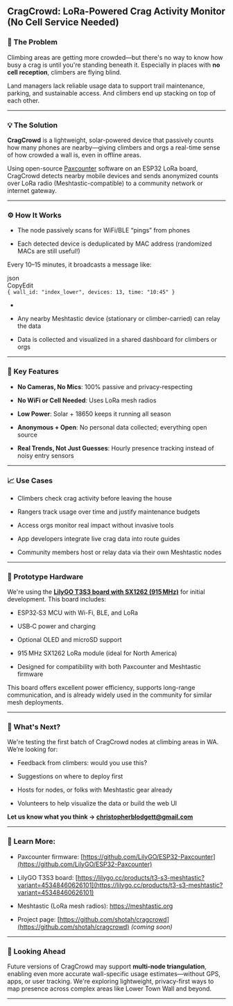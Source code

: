 ## **CragCrowd: LoRa-Powered Crag Activity Monitor (No Cell Service Needed)**

### **🧗 The Problem**

Climbing areas are getting more crowded—but there's no way to know how busy a crag is until you're standing beneath it. Especially in places with **no cell reception**, climbers are flying blind.

Land managers lack reliable usage data to support trail maintenance, parking, and sustainable access. And climbers end up stacking on top of each other.

---

### **💡 The Solution**

**CragCrowd** is a lightweight, solar-powered device that passively counts how many phones are nearby—giving climbers and orgs a real-time sense of how crowded a wall is, even in offline areas.

Using open-source [Paxcounter](https://github.com/LilyGO/ESP32-Paxcounter) software on an ESP32 LoRa board, CragCrowd detects nearby mobile devices and sends anonymized counts over LoRa radio (Meshtastic-compatible) to a community network or internet gateway.

---

### **⚙️ How It Works**

* The node passively scans for WiFi/BLE “pings” from phones

* Each detected device is deduplicated by MAC address (randomized MACs are still useful\!)

Every 10–15 minutes, it broadcasts a message like:

 json  
CopyEdit  
`{ wall_id: "index_lower", devices: 13, time: "10:45" }`

*   
* Any nearby Meshtastic device (stationary or climber-carried) can relay the data

* Data is collected and visualized in a shared dashboard for climbers or orgs

---

### **🔐 Key Features**

* **No Cameras, No Mics**: 100% passive and privacy-respecting

* **No WiFi or Cell Needed**: Uses LoRa mesh radios

* **Low Power**: Solar \+ 18650 keeps it running all season

* **Anonymous \+ Open**: No personal data collected; everything open source

* **Real Trends, Not Just Guesses**: Hourly presence tracking instead of noisy entry sensors

---

### **📈 Use Cases**

* Climbers check crag activity before leaving the house

* Rangers track usage over time and justify maintenance budgets

* Access orgs monitor real impact without invasive tools

* App developers integrate live crag data into route guides

* Community members host or relay data via their own Meshtastic nodes

---

### **🔧 Prototype Hardware**

We're using the [**LilyGO T3S3 board with SX1262 (915 MHz)**](https://lilygo.cc/products/t3-s3-meshtastic?variant=45348460626101) for initial development. This board includes:

* ESP32‑S3 MCU with Wi-Fi, BLE, and LoRa

* USB‑C power and charging

* Optional OLED and microSD support

* 915 MHz SX1262 LoRa module (ideal for North America)

* Designed for compatibility with both Paxcounter and Meshtastic firmware

This board offers excellent power efficiency, supports long-range communication, and is already widely used in the community for similar mesh deployments.

---

### **💬 What's Next?**

We're testing the first batch of CragCrowd nodes at climbing areas in WA.  
 We’re looking for:

* Feedback from climbers: would you use this?

* Suggestions on where to deploy first

* Hosts for nodes, or folks with Meshtastic gear already

* Volunteers to help visualize the data or build the web UI

**Let us know what you think → christopherblodgett@gmail.com**

---

### **🔗 Learn More:**

* Paxcounter firmware: [https://github.com/LilyGO/ESP32-Paxcounter](https://github.com/LilyGO/ESP32-Paxcounter)

* LilyGO T3S3 board: [https://lilygo.cc/products/t3-s3-meshtastic?variant=45348460626101](https://lilygo.cc/products/t3-s3-meshtastic?variant=45348460626101)

* Meshtastic (LoRa mesh radios): https://meshtastic.org

* Project page: [https://github.com/shotah/cragcrowd](https://github.com/shotah/cragcrowd) *(coming soon)*

---

### **🔭 Looking Ahead**

Future versions of CragCrowd may support **multi-node triangulation**, enabling even more accurate wall-specific usage estimates—without GPS, apps, or user tracking. We're exploring lightweight, privacy-first ways to map presence across complex areas like Lower Town Wall and beyond.

---

